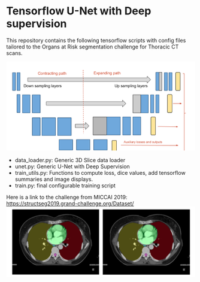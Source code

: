 # Tensorflow U-Net with Deep supervision

This repository contains the following tensorflow scripts with config files tailored to the Organs at Risk segmentation challenge for Thoracic CT scans.

![U-Net architecture for image segmentation](U-net_2.png)

 - data_loader.py: Generic 3D Slice data loader
 - unet.py: Generic U-Net with Deep Supervision
 - train_utils.py: Functions to compute loss, dice values, add tensorflow summaries and image displays.
 - train.py: final configurable training script
 
 Here is a link to the challenge from MICCAI 2019: https://structseg2019.grand-challenge.org/Dataset/
![StructSeg Challenge](thoracic_OAR.png)

